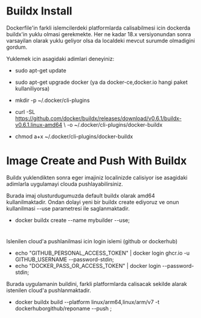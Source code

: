 # Buildx Install
Dockerfile'in farkli islemcilerdeki platformlarda calisabilmesi icin dockerda buildx'in yuklu olmasi gerekmekte.
Her ne kadar 18.x versiyonundan sonra varsayilan olarak yuklu geliyor olsa da localdeki mevcut surumde olmadigini gordum. 

Yuklemek icin asagidaki adimlari deneyiniz:

  * sudo apt-get update
    
  * sudo apt-get upgrade docker (ya da docker-ce,docker.io hangi paket kullaniliyorsa)
    
  * mkdir -p ~/.docker/cli-plugins
    
  * curl -SL https://github.com/docker/buildx/releases/download/v0.6.1/buildx-v0.6.1.linux-amd64 \ -o ~/.docker/cli-plugins/docker-buildx
  
  * chmod a+x ~/.docker/cli-plugins/docker-buildx





# Image Create and Push With Buildx 
Buildx yuklendikten sonra eger imajiniz localinizde calisiyor ise asagidaki adimlarla uygulamayi clouda pushlayabilirsiniz.

Burada imaj olusturdugumuzda default buildx olarak amd64 kullanilmaktadir. Ondan dolayi yeni bir buildx create ediyoruz ve onun kullanilmasi --use parametresi ile saglanmaktadir.
  * docker buildx create --name mybuilder --use;
 #

Islenilen cloud'a pushlanilmasi icin login islemi (github or dockerhub) 
  * echo "GITHUB_PERSONAL_ACCESS_TOKEN" | docker login ghcr.io -u GITHUB_USERNAME --password-stdin;
  * echo "DOCKER_PASS_OR_ACCESS_TOKEN" | docker login --password-stdin;

Burada uygulamanin buildini, farkli platformlarda calisacak sekilde alarak istenilen cloud'a pushlanmaktadir. 
  * docker buildx build --platform linux/arm64,linux/arm/v7 -t dockerhuborgithub/reponame --push ;
